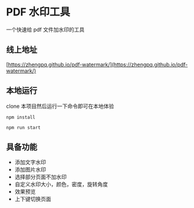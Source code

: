 # PDF 水印工具

一个快速给 pdf 文件加水印的工具

## 线上地址

[https://zhengpq.github.io/pdf-watermark/](https://zhengpq.github.io/pdf-watermark/)

## 本地运行

clone 本项目然后运行一下命令即可在本地体验

```
npm install

npm run start
```

## 具备功能

- 添加文字水印
- 添加图片水印
- 选择部分页面不加水印
- 自定义水印大小，颜色，密度，旋转角度
- 效果预览
- 上下键切换页面
